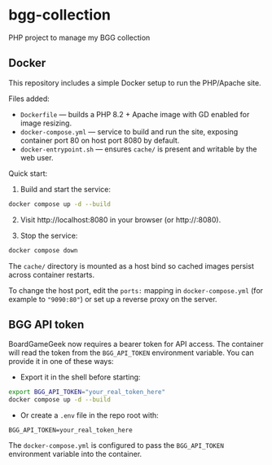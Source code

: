 # bgg-collection
PHP project to manage my BGG collection

## Docker

This repository includes a simple Docker setup to run the PHP/Apache site.

Files added:

- `Dockerfile` — builds a PHP 8.2 + Apache image with GD enabled for image resizing.
- `docker-compose.yml` — service to build and run the site, exposing container port 80 on host port 8080 by default.
- `docker-entrypoint.sh` — ensures `cache/` is present and writable by the web user.

Quick start:

1. Build and start the service:

```bash
docker compose up -d --build
```

2. Visit http://localhost:8080 in your browser (or http://<server-ip>:8080).

3. Stop the service:

```bash
docker compose down
```

The `cache/` directory is mounted as a host bind so cached images persist across container restarts.

To change the host port, edit the `ports:` mapping in `docker-compose.yml` (for example to `"9090:80"`) or set up a reverse proxy on the server.

BGG API token
-------------

BoardGameGeek now requires a bearer token for API access. The container will read the token from the `BGG_API_TOKEN` environment variable. You can provide it in one of these ways:

- Export it in the shell before starting:

```bash
export BGG_API_TOKEN="your_real_token_here"
docker compose up -d --build
```

- Or create a `.env` file in the repo root with:

```
BGG_API_TOKEN=your_real_token_here
```

The `docker-compose.yml` is configured to pass the `BGG_API_TOKEN` environment variable into the container.
